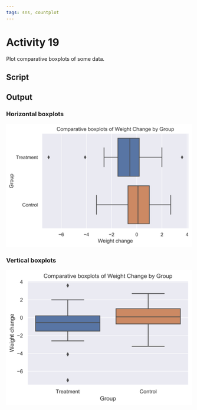 ```yaml
---
tags: sns, countplot
---
```


# Activity 19

Plot comparative boxplots of some data.

## Script

<script src="https://gist.github.com/ljk233/de1f4042097c269b3f6538ba8d289344.js"></script>

## Output

### Horizontal boxplots

![SVG](f_a19-1.svg)

### Vertical boxplots

![SVG](f_a19-2.svg)

